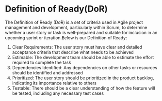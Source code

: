 # Definition of Ready(DoR)

The Definition of Ready (DoR) is a set of criteria used in Agile project management and development, particularly within Scrum, to determine whether a user story or task is well-prepared and suitable for inclusion in an upcoming sprint or iteration.Below is our Definition of Ready:

1. Clear Requirements: The user story must have clear and detailed acceptance criteria that describe what needs to be achieved
2. Estimable: The development team should be able to estimate the effort required to complete the task
3. Dependencies Identified: Any dependencies on other tasks or resources should be identified and addressed
4. Prioritized: The user story should be prioritized in the product backlog, indicating its importance relative to others
5. Testable: There should be a clear understanding of how the feature will be tested, including any necessary test cases